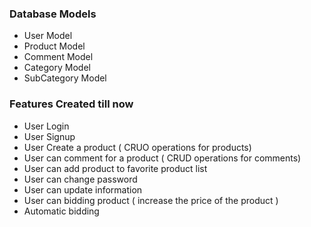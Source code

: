 ### Database Models 
- User Model
- Product Model
- Comment Model
- Category Model
- SubCategory Model

### Features Created till now 

- User Login 
- User Signup 
- User Create a product ( CRUO operations for products)  
- User can comment for a product ( CRUD operations for comments)
- User can add product to favorite product list
- User can change password
- User can update information 
- User can bidding product ( increase the price of the product )
- Automatic bidding 
